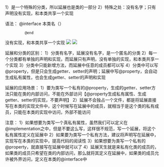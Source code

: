 1）是一个特殊的分类，所以延展也是类的一部分
2）特殊之处：没有名字；只有声明没有实现，和本类共享一个实现

语法：
             @interface 本类名（）

             @end

没有实现，和本类共享一个实现
![](https://tva1.sinaimg.cn/large/0081Kckwly1gly4gvnfu5j30xm0j4n6p.jpg)
![](https://tva1.sinaimg.cn/large/0081Kckwly1gly4h2dpt9j30xm0j4dnc.jpg)


延展和分类的区别：
1）分类有名字，延展没有名字，是一个匿名的分类
2）每一个分类都有单独的声明和实现，而延展只有声明，没有单独的实现，和本类共享一个实现
3）分类中只能新增方法，而延展中任意的成员都可以写
4）分类中可以写@property，但是只会生成getter、setter的声明；延展中写@property，会自动生成私有属性，也会生成getter、setter的声明和实现

延展的应用场景：
1）要为类写一个私有的@property，生成的getter、setter方法只能在类的内部访问，不能在外部访问【@property生成私有属性、生成getter、setter的实现，不要声明】
2）延展不会独占一个文件，都是将延展直接写在本类的实现文件中，这个时候写在延展中的成员，就相当于是这个类的私有成员，只能在本类的实现中访问，外部不能访问

注意：
1）如果想要为类写一个真私有属性，虽然我们可以定义在@implementation之中，但是不要这么写，这样很不规范，写一个延展，将这个私有属性定义在延展中
2）如果要为类写一个私有方法，建议将声明写在延展中，实现写在本类的实现中，提高代码的阅读性
3）如果想要为类写一个私有的@property，就直接写在延展中就可以了
4）延展天生就是来私有化类的成员的，如果类的成员只希望在类的内部访问，那么就将其定义在延展中，如果类的成员允许被外界访问，定义在本类的@interface中